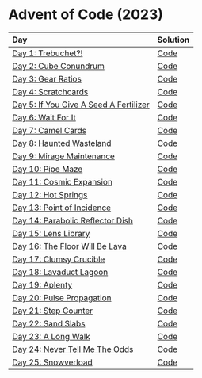 # Advent of Code (2023)

|                      Day                      |         Solution       |
| :-------------------------------------------- | :--------------------- |
| [Day 1: Trebuchet?!](https://adventofcode.com/2023/day/1) | [Code](day01/day01.py) |
| [Day 2: Cube Conundrum](https://adventofcode.com/2023/day/2) | [Code](day02/day02.py) |
| [Day 3: Gear Ratios](https://adventofcode.com/2023/day/3) | [Code](day03/day03.py) |
| [Day 4: Scratchcards](https://adventofcode.com/2023/day/4) | [Code](day04/day04.py) |
| [Day 5: If You Give A Seed A Fertilizer](https://adventofcode.com/2023/day/5) | [Code](day05/day05.py) |
| [Day 6: Wait For It](https://adventofcode.com/2023/day/6) | [Code](day06/day06.py) |
| [Day 7: Camel Cards](https://adventofcode.com/2023/day/7) | [Code](day07/day07.py) |
| [Day 8: Haunted Wasteland](https://adventofcode.com/2023/day/8) | [Code](day08/day08.py) |
| [Day 9: Mirage Maintenance](https://adventofcode.com/2023/day/9) | [Code](day09/day09.py) |
| [Day 10: Pipe Maze](https://adventofcode.com/2023/day/10) | [Code](day10/day10.py) |
| [Day 11: Cosmic Expansion](https://adventofcode.com/2023/day/11) | [Code](day11/day11.py) |
| [Day 12: Hot Springs](https://adventofcode.com/2023/day/12) | [Code](day12/day12.py) |
| [Day 13: Point of Incidence](https://adventofcode.com/2023/day/13) | [Code](day13/day13.py) |
| [Day 14: Parabolic Reflector Dish](https://adventofcode.com/2023/day/14) | [Code](day14/day14.py) |
| [Day 15: Lens Library](https://adventofcode.com/2023/day/15) | [Code](day15/day15.py) |
| [Day 16: The Floor Will Be Lava](https://adventofcode.com/2023/day/16) | [Code](day16/day16.py) |
| [Day 17: Clumsy Crucible](https://adventofcode.com/2023/day/17) | [Code](day17/day17.py) |
| [Day 18: Lavaduct Lagoon](https://adventofcode.com/2023/day/18) | [Code](day18/day18.py) |
| [Day 19: Aplenty](https://adventofcode.com/2023/day/19) | [Code](day19/day19.py) |
| [Day 20: Pulse Propagation](https://adventofcode.com/2023/day/20) | [Code](day20/day20.py) |
| [Day 21: Step Counter](https://adventofcode.com/2023/day/21) | [Code](day21/day21.py) |
| [Day 22: Sand Slabs](https://adventofcode.com/2023/day/22) | [Code](day22/day22.py) |
| [Day 23: A Long Walk](https://adventofcode.com/2023/day/23) | [Code](day23/day23.py) |
| [Day 24: Never Tell Me The Odds](https://adventofcode.com/2023/day/24) | [Code](day24/day24.py) |
| [Day 25: Snowverload](https://adventofcode.com/2023/day/25) | [Code](day25/day25.py) |
